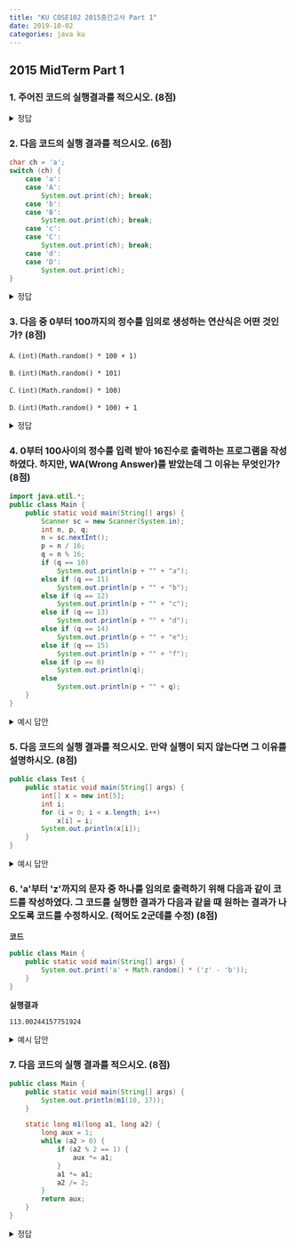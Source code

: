```yaml
---
title: "KU COSE102 2015중간고사 Part 1"
date: 2019-10-02
categories: java ku
---
```


## 2015 MidTerm Part 1

### 1. 주어진 코드의 실행결과를 적으시오. (8점)

<script src="https://gist.github.com/DetegiCE/9c0d68ca9e65c05fe5d36b245e8d4e47.js"></script>

<details><summary>정답</summary>

{% highlight text %}
원래는 x가 정의되어 있지 않기 때문에 컴파일에러.

아래 답은 해당 부분을 제외한 답 
false
2.0
0
6
0
0
{% endhighlight %}

</details>

### 2. 다음 코드의 실행 결과를 적으시오. (6점)

~~~java
char ch = 'a';
switch (ch) {
    case 'a':
    case 'A':
        System.out.print(ch); break;
    case 'b':
    case 'B':
        System.out.print(ch); break;
    case 'c':
    case 'C':
        System.out.print(ch); break;
    case 'd':
    case 'D':
        System.out.print(ch);
}
~~~

<details><summary>정답</summary>

{% highlight text %}
a
{% endhighlight %}

</details>

### 3. 다음 중 0부터 100까지의 정수를 임의로 생성하는 연산식은 어떤 것인가? (8점)

``A``. ``(int)(Math.random() * 100 + 1)``

``B``. ``(int)(Math.random() * 101)``

``C``. ``(int)(Math.random() * 100)``

``D``. ``(int)(Math.random() * 100) + 1``

<details><summary>정답</summary>

{% highlight text %}
B
{% endhighlight %}

</details>

### 4. 0부터 100사이의 정수를 입력 받아 16진수로 출력하는 프로그램을 작성하였다. 하지만, WA(Wrong Answer)를 받았는데 그 이유는 무엇인가? (8점)

~~~java
import java.util.*;
public class Main {
    public static void main(String[] args) {
        Scanner sc = new Scanner(System.in);
        int n, p, q;
        n = sc.nextInt();
        p = n / 16;
        q = n % 16;
        if (q == 10)
            System.out.println(p + "" + "a");
        else if (q == 11)
            System.out.println(p + "" + "b");
        else if (q == 12)
            System.out.println(p + "" + "c");
        else if (q == 13)
            System.out.println(p + "" + "d");
        else if (q == 14)
            System.out.println(p + "" + "e");
        else if (q == 15)
            System.out.println(p + "" + "f");
        else if (p == 0)
            System.out.println(q);
        else
            System.out.println(p + "" + q);
    }
}

~~~

<details><summary>예시 답안</summary>

{% highlight text %}
입력이 10~15인 경우 필요 없는 0이 앞에 출력된다.
{% endhighlight %}

</details>

### 5. 다음 코드의 실행 결과를 적으시오. 만약 실행이 되지 않는다면 그 이유를 설명하시오. (8점)

~~~java
public class Test { 
    public static void main(String[] args) { 
        int[] x = new int[5]; 
        int i;
        for (i = 0; i < x.length; i++)
            x[i] = i;
        System.out.println(x[i]);
    }
}
~~~

<details><summary>예시 답안</summary>

{% highlight text %}
System.out.println(x[i])의 경우, 배열의 범위를 초과한다.
{% endhighlight %}

</details>

### 6. 'a'부터 'z'까지의 문자 중 하나를 임의로 출력하기 위해 다음과 같이 코드를 작성하였다. 그 코드를 실행한 결과가 다음과 같을 때 원하는 결과가 나오도록 코드를 수정하시오. (적어도 2군데를 수정) (8점)

**코드**

~~~java
public class Main {
    public static void main(String[] args) {
        System.out.print('a' + Math.random() * ('z' - 'b'));
    }
}
~~~

**실행결과**

~~~text
113.00244157751924
~~~

<details><summary>예시 답안</summary>

{% highlight java %}
public class Main {
    public static void main(String[] args) {
        System.out.print((char)('a' + (int)(Math.random() * ('z' - 'a'))));
    }
}
{% endhighlight %}

</details>

### 7. 다음 코드의 실행 결과를 적으시오. (8점)

~~~java
public class Main {
    public static void main(String[] args) {
        System.out.println(m1(10, 17));
    }

    static long m1(long a1, long a2) {
        long aux = 1;
        while (a2 > 0) {
            if (a2 % 2 == 1) {
                aux *= a1;
            }
            a1 *= a1;
            a2 /= 2;
        }
        return aux;
    }
}
~~~

<details><summary>정답</summary>

{% highlight text %}
100000000000000000 (10^17)
{% endhighlight %}

</details>
